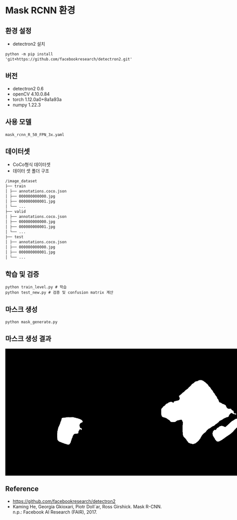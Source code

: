 # Mask RCNN 환경

## 환경 설정

- detectron2 설치
```
python -m pip install 'git+https://github.com/facebookresearch/detectron2.git'
```

## 버전 
- detectron2 0.6
- openCV 4.10.0.84
- torch 1.12.0a0+8a1a93a
- numpy 1.22.3

## 사용 모델
```
mask_rcnn_R_50_FPN_3x.yaml
```

## 데이터셋 
- CoCo형식 데이터셋
- 데이터 셋 폴더 구조
```
/image_dataset
├── train  
│ ├── annotations.coco.json    
│ ├── 000000000000.jpg  
│ ├── 000000000001.jpg  
│ └── ...  
├── valid  
│ ├── annotations.coco.json    
│ ├── 000000000000.jpg  
│ ├── 000000000001.jpg  
│ └── ...  
├── test
│ ├── annotations.coco.json    
│ ├── 000000000000.jpg  
│ ├── 000000000001.jpg  
│ └── ...  
```

## 학습 및 검증
```
python train_level.py # 학습
python test_new.py # 검증 및 confusion matrix 계산
```

## 마스크 생성
```
python mask_generate.py
```

## 마스크 생성 결과
<div style="display: flex; justify-content: space-between;">
    <img src="../../images/maskrcnn.png" width="400" alt="마스크생성결과1">
    <img src="../../images/maskrcnn_2.png" width="400" alt="마스크생성결과2">
</div>

## Reference
- https://github.com/facebookresearch/detectron2
- Kaming He, Georgia Gkioxari, Piotr Doll´ar, Ross Girshick. Mask R-CNN. n.p.: Facebook AI Research (FAIR), 2017.
